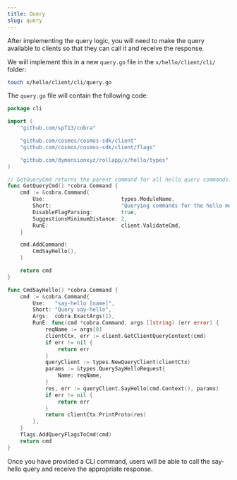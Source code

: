 ```yaml
---
title: Query
slug: query
---
```


After implementing the query logic, you will need to make the query available to clients so that they can call it and receive the response.

We will implement this in a new `query.go` file in the `x/hello/client/cli/` folder:

```bash
touch x/hello/client/cli/query.go
```

The `query.go` file will contain the following code:

```Go
package cli

import (
	"github.com/spf13/cobra"

	"github.com/cosmos/cosmos-sdk/client"
	"github.com/cosmos/cosmos-sdk/client/flags"

	"github.com/dymensionxyz/rollapp/x/hello/types"
)

// GetQueryCmd returns the parent command for all hello query commands.
func GetQueryCmd() *cobra.Command {
	cmd := &cobra.Command{
		Use:                        types.ModuleName,
		Short:                      "Querying commands for the hello module",
		DisableFlagParsing:         true,
		SuggestionsMinimumDistance: 2,
		RunE:                       client.ValidateCmd,
	}

	cmd.AddCommand(
		CmdSayHello(),
	)

	return cmd
}

func CmdSayHello() *cobra.Command {
	cmd := &cobra.Command{
		Use:   "say-hello [name]",
		Short: "Query say-hello",
		Args:  cobra.ExactArgs(1),
		RunE: func(cmd *cobra.Command, args []string) (err error) {
			reqName := args[0]
			clientCtx, err := client.GetClientQueryContext(cmd)
			if err != nil {
				return err
			}
			queryClient := types.NewQueryClient(clientCtx)
			params := &types.QuerySayHelloRequest{
				Name: reqName,
			}
			res, err := queryClient.SayHello(cmd.Context(), params)
			if err != nil {
				return err
			}
			return clientCtx.PrintProto(res)
		},
	}
	flags.AddQueryFlagsToCmd(cmd)
	return cmd
}
```

Once you have provided a CLI command, users will be able to call the say-hello query and receive the appropriate response.
